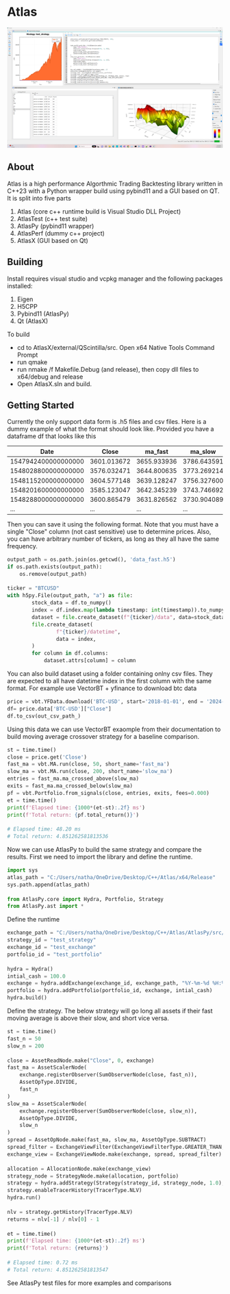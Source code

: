 # Atlas
![alt text](https://github.com/ntorm1/Atlas/blob/main/util/AtlasX.png)
## About
Atlas is a high performance Algorthmic Trading Backtesting library written in C++23 with a Python wrapper build using pybind11 and a GUI based on QT. It is split into five parts

1. Atlas (core c++ runtime build is Visual Studio DLL Project)
2. AtlasTest (c++ test suite)
3. AtlasPy (pybind11 wrapper)
3. AtlasPerf (dummy c++ project)
4. AtlasX (GUI based on Qt)


## Building
Install requires visual studio and vcpkg manager and the following packages installed:
1. Eigen
2. H5CPP
3. Pybind11 (AtlasPy)
4. Qt (AtlasX)

To build
- cd to AtlasX/external/QScintilla/src. Open x64 Native Tools Command Prompt
- run qmake
- run nmake /f Makefile.Debug (and release), then copy dll files to x64/debug and release
- Open AtlasX.sln and build.


## Getting Started
Currently the only support data form is .h5 files and csv files. Here is a dummy example of what the format should look like. Provided you have a dataframe df that looks like this

| Date                | Close         | ma_fast       | ma_slow       |
|---------------------|---------------|---------------|---------------|
| 1547942400000000000 | 3601.013672   | 3655.933936   | 3786.643591   |
| 1548028800000000000 | 3576.032471   | 3644.800635   | 3773.269214   |
| 1548115200000000000 | 3604.577148   | 3639.128247   | 3756.327600   |
| 1548201600000000000 | 3585.123047   | 3642.345239   | 3743.746692   |
| 1548288000000000000 | 3600.865479   | 3631.826562   | 3730.904089   |
| ...                 | ...           | ...           | ...           |

Then you can save it using the following format. Note that you must have a single "Close" column (not cast sensitive) use to determine prices. Also, you can have arbitrary number of tickers, as long as they all have the same frequency.

```python
output_path = os.path.join(os.getcwd(), 'data_fast.h5')
if os.path.exists(output_path):
    os.remove(output_path)

ticker = "BTCUSD"
with h5py.File(output_path, "a") as file:
        stock_data = df.to_numpy()
        index = df.index.map(lambda timestamp: int(timestamp)).to_numpy()
        dataset = file.create_dataset(f"{ticker}/data", data=stock_data)
        file.create_dataset(
                f"{ticker}/datetime",
                data = index,
        )
        for column in df.columns:
            dataset.attrs[column] = column
```


You can also build dataset using a folder containing onlny csv files. They are expected to all have datetime index in the first column with the same format.
For example use VectorBT + yfinance to download btc data
```python
price = vbt.YFData.download('BTC-USD', start='2018-01-01', end = '2024-01-01')
df= price.data['BTC-USD']["Close"]
df.to_csv(out_csv_path_)
```



Using this data we can use VectorBT exaomple from their documentation to build moving average
crossover strategy for a baseline comparison. 

```python
st = time.time()
close = price.get('Close')
fast_ma = vbt.MA.run(close, 50, short_name='fast_ma')
slow_ma = vbt.MA.run(close, 200, short_name='slow_ma')
entries = fast_ma.ma_crossed_above(slow_ma)
exits = fast_ma.ma_crossed_below(slow_ma)
pf = vbt.Portfolio.from_signals(close, entries, exits, fees=0.000)
et = time.time()
print(f'Elapsed time: {1000*(et-st):.2f} ms')
print(f'Total return: {pf.total_return()}')

# Elapsed time: 48.20 ms
# Total return: 4.851262581813536
```

Now we can use AtlasPy to build the same strategy and compare the results. First we need to import the library and define the runtime.

```python
import sys
atlas_path = "C:/Users/natha/OneDrive/Desktop/C++/Atlas/x64/Release"
sys.path.append(atlas_path)

from AtlasPy.core import Hydra, Portfolio, Strategy
from AtlasPy.ast import *
```

Define the runtime

```python
exchange_path = "C:/Users/natha/OneDrive/Desktop/C++/Atlas/AtlasPy/src/exchangeVBT"
strategy_id = "test_strategy"
exchange_id = "test_exchange"
portfolio_id = "test_portfolio"

hydra = Hydra()
intial_cash = 100.0
exchange = hydra.addExchange(exchange_id, exchange_path, "%Y-%m-%d %H:%M:%S")
portfolio = hydra.addPortfolio(portfolio_id, exchange, intial_cash)
hydra.build()
```

Define the strategy. The below strategy will go long all assets if their fast moving average is above their slow, and short vice versa.

```python
st = time.time()
fast_n = 50
slow_n = 200

close = AssetReadNode.make("Close", 0, exchange)
fast_ma = AssetScalerNode(
    exchange.registerObserver(SumObserverNode(close, fast_n)),
    AssetOpType.DIVIDE,
    fast_n
)
slow_ma = AssetScalerNode(
    exchange.registerObserver(SumObserverNode(close, slow_n)),
    AssetOpType.DIVIDE,
    slow_n
)
spread = AssetOpNode.make(fast_ma, slow_ma, AssetOpType.SUBTRACT)
spread_filter = ExchangeViewFilter(ExchangeViewFilterType.GREATER_THAN, 0.0, None)
exchange_view = ExchangeViewNode.make(exchange, spread, spread_filter)

allocation = AllocationNode.make(exchange_view)
strategy_node = StrategyNode.make(allocation, portfolio)
strategy = hydra.addStrategy(Strategy(strategy_id, strategy_node, 1.0), True)
strategy.enableTracerHistory(TracerType.NLV)
hydra.run()

nlv = strategy.getHistory(TracerType.NLV)
returns = nlv[-1] / nlv[0] - 1

et = time.time()
print(f'Elapsed time: {1000*(et-st):.2f} ms')
print(f'Total return: {returns}')

# Elapsed time: 0.72 ms
# Total return: 4.851262581813547
```

See AtlasPy test files for more examples and comparisons